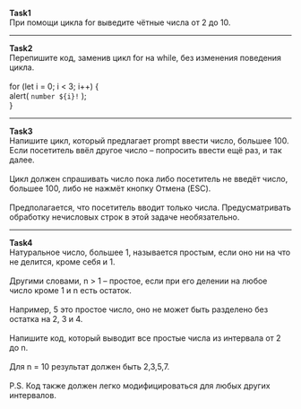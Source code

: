 <b>Task1</b><br>
При помощи цикла for выведите чётные числа от 2 до 10.

<hr>

<b>Task2</b><br>
Перепишите код, заменив цикл for на while, без изменения поведения цикла.<br>
<br>
for (let i = 0; i < 3; i++) {<br>
  alert( `number ${i}!` );<br>
}
 
 <hr>
 
<b>Task3</b><br>
Напишите цикл, который предлагает prompt ввести число, большее 100. Если посетитель ввёл другое число – попросить ввести ещё раз, и так далее.<br>
<br>
Цикл должен спрашивать число пока либо посетитель не введёт число, большее 100, либо не нажмёт кнопку Отмена (ESC).<br>
<br>
Предполагается, что посетитель вводит только числа. Предусматривать обработку нечисловых строк в этой задаче необязательно.

<hr>

<b>Task4</b><br>
Натуральное число, большее 1, называется простым, если оно ни на что не делится, кроме себя и 1.<br>
<br>
Другими словами, n > 1 – простое, если при его делении на любое число кроме 1 и n есть остаток.<br>
<br>
Например, 5 это простое число, оно не может быть разделено без остатка на 2, 3 и 4.<br>
<br>
Напишите код, который выводит все простые числа из интервала от 2 до n.<br>
<br>
Для n = 10 результат должен быть 2,3,5,7.<br>
<br>
P.S. Код также должен легко модифицироваться для любых других интервалов.
